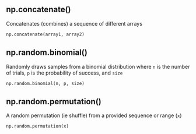 ## np.concatenate()
Concatenates (combines) a sequence of different arrays

```python
np.concatenate(array1, array2)
```

## np.random.binomial()
Randomly draws samples from a binomial distribution where `n` is the number of trials, `p` is the probability of success, and `size` 

```python
np.random.binomial(n, p, size)
```

## np.random.permutation()
A random permutation (ie shuffle) from a provided sequence or range (`x`)

```python
np.random.permutation(x)
```